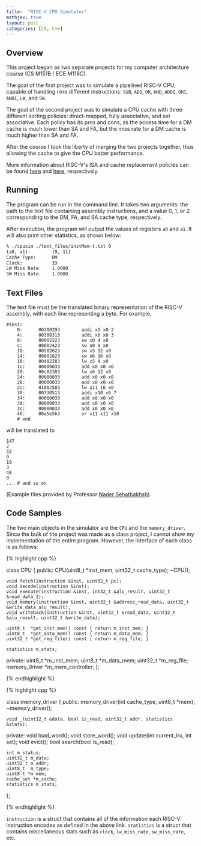 ```yaml
---
title:  "RISC-V CPU Simulator"
mathjax: true
layout: post
categories: [CS, C++]
---
```


## Overview

This project began as two separate projects for my computer architecture course (CS M151B / ECE M116C).

The goal of the first project was to simulate a pipelined RISC-V CPU, capable of handling nine different instructions: `SUB`, `ADD`, `OR`, `AND`, `ADDI`, `ORI`, `ANDI`, `LW`, and `SW`.

The goal of the second project was to simulate a CPU cache with three different sorting policies: direct-mapped, fully associative, and set associative.
Each policy has its pros and cons, as the access time for a DM cache is much lower than SA and FA, but the miss rate for a DM cache is much higher than SA and FA.

After the course I took the liberty of merging the two projects together, thus allowing the cache to give the CPU better performance.

More information about RISC-V's ISA and cache replacement policies can be found [here](https://riscv.org/wp-content/uploads/2017/05/riscv-spec-v2.2.pdf) and [here](https://en.wikipedia.org/wiki/Cache_replacement_policies), respectively.

## Running

The program can be run in the command line.
It takes two arguments: the path to the text file containing assembly instructions, and a value 0, 1, or 2 corresponding to the DM, FA, and SA cache type, respectively.

After execution, the program will output the values of registers `a0` and `a1`.
It will also print other statistics, as shown below:
```bash
% ./cpusim ./text_files/instMem-t.txt 0           
(a0, a1):        (9, 11)
Cache Type:      DM
Clock:           33
LW Miss Rate:    1.0000
SW Miss Rate:    1.0000
```

## Text Files

The text file must be the translated binary representation of the RISC-V assembly, with each line representing a byte.
For example,
```
#test:
	0:		00200293		addi x5 x0 2
	4:		00300313		addi x6 x0 3
	8:		00002223		sw x0 4 x0
	c:		00002423		sw x0 8 x0
	10:		00502623		sw x5 12 x0
	14:		00602823		sw x6 16 x0
	18:		00402283		lw x5 4 x0
	1c:		00000033		add x0 x0 x0
	20:		00c02303		lw x6 12 x0
	24:		00000033		add x0 x0 x0
	28:		00000033		add x0 x0 x0
	2c:		01002583		lw x11 16 x0
	30:		00730513		addi x10 x6 7
	34:		00000033		add x0 x0 x0
	38:		00000033		add x0 x0 x0
	3c:		00000033		add x0 x0 x0
	40:		00a5e5b3		or x11 x11 x10
	# end
```
will be translated to
```
147
2
32
0
19
3
48
0
... # and so on
```
(Example files provided by Professor [Nader Sehatbakhsh](https://ssysarch.ee.ucla.edu/nader/)).

## Code Samples

The two main objects in the simulator are the `CPU` and the `memory_driver`.
Since the bulk of the project was made as a class project, I cannot show my implementation of the entire program.
However, the interface of each class is as follows:

{% highlight cpp %}

class CPU {
public:
    CPU(uint8_t *inst_mem, uint32_t cache_type);
    ~CPU();

    void fetch(instruction &inst, uint32_t pc);
    void decode(instruction &inst);
    void execute(instruction &inst, int32_t &alu_result, uint32_t &read_data_2);
    void memory(instruction &inst, uint32_t &address_read_data, uint32_t &write_data_alu_result);
    void writeback(instruction &inst, uint32_t &read_data, uint32_t &alu_result, uint32_t &write_data);

    uint8_t  *get_inst_mem() const { return m_inst_mem; }
    uint8_t  *get_data_mem() const { return m_data_mem; }
    uint32_t *get_reg_file() const { return m_reg_file; }

    statistics m_stats;
private:
    uint8_t  *m_inst_mem;
    uint8_t  *m_data_mem;
    uint32_t *m_reg_file;
    memory_driver *m_mem_controller;
};

{% endhighlight %}

{% highlight cpp %}

class memory_driver {
public:
    memory_driver(int cache_type, uint8_t *mem);
    ~memory_driver();

    void _(uint32_t &data, bool is_read, uint32_t addr, statistics &stats);

private:
    void load_word();
    void store_word();
    void update(int current_lru, int set);
    void evict();
    bool search(bool is_read);

    int m_status;
    uint32_t m_data;
    uint32_t m_addr;
    uint8_t  m_type;
    uint8_t *m_mem;
    cache_set *m_cache;
    statistics m_stats;
};

{% endhighlight %}

`instruction` is a struct that contains all of the information each RISC-V instruction encodes as defined in the above link.
`statistics` is a struct that contains miscellaneous stats such as `clock`, `lw_miss_rate`, `sw_miss_rate`, etc.